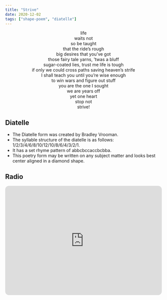 ```yaml
---
title: "Strive"
date: 2020-12-02
tags: ["shape-poem", "diatelle"]
---
```


<div style = "text-align: center">

life\
waits not\
so be taught\
that the ride’s rough\
big desires that you’ve got\
those fairy tale yarns, ’twas a bluff\
sugar-coated lies, trust me life is tough\
if only we could cross paths saving heaven’s strife\
I shall teach you until you’re wise enough\
to win wars and figure out stuff\
you are the one I sought\
we are years off\
yet one heart\
stop not\
strive!
</div>

## Diatelle
+ The Diatelle form was created by Bradley Vrooman.
+ The syllable structure of the diatelle is as follows: 1/2/3/4/6/8/10/12/10/8/6/4/3/2/1.
+ It has a set rhyme pattern of abbcbccaccbcbba.
+ This poetry form may be written on any subject matter and looks best center aligned in a diamond shape.

## Radio
<iframe style="border-radius:12px" src="https://open.spotify.com/embed/track/1SDtZ69uALD5zW8k9S8hTf?utm_source=generator" width="100%" height="352" frameBorder="0" allowfullscreen="" allow="autoplay; clipboard-write; encrypted-media; fullscreen; picture-in-picture" loading="lazy"></iframe>
